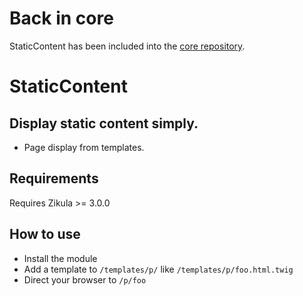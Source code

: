 # Back in core

StaticContent has been included into the [core repository](https://github.com/zikula/core/).

# StaticContent

## Display static content simply.

 - Page display from templates.

## Requirements
Requires Zikula >= 3.0.0

## How to use
 - Install the module
 - Add a template to `/templates/p/` like `/templates/p/foo.html.twig`
 - Direct your browser to `/p/foo`
